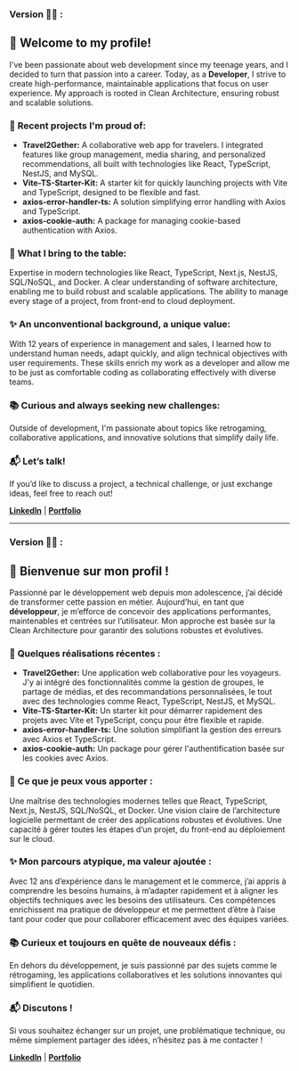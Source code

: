 ### Version 🍔🍟 :


## 👋 **Welcome to my profile!**

I've been passionate about web development since my teenage years, and I decided to turn that passion into a career. Today, as a **Developer**, I strive to create high-performance, maintainable applications that focus on user experience. My approach is rooted in Clean Architecture, ensuring robust and scalable solutions.

### 🚀 **Recent projects I'm proud of:**
- **Travel2Gether:** A collaborative web app for travelers. I integrated features like group management, media sharing, and personalized recommendations, all built with technologies like React, TypeScript, NestJS, and MySQL.
- **Vite-TS-Starter-Kit:** A starter kit for quickly launching projects with Vite and TypeScript, designed to be flexible and fast.
- **axios-error-handler-ts:** A solution simplifying error handling with Axios and TypeScript.
- **axios-cookie-auth:** A package for managing cookie-based authentication with Axios.
  
### 💼 **What I bring to the table:**
Expertise in modern technologies like React, TypeScript, Next.js, NestJS, SQL/NoSQL, and Docker.
A clear understanding of software architecture, enabling me to build robust and scalable applications.
The ability to manage every stage of a project, from front-end to cloud deployment.

### ✨ **An unconventional background, a unique value:**
With 12 years of experience in management and sales, I learned how to understand human needs, adapt quickly, and align technical objectives with user requirements. These skills enrich my work as a developer and allow me to be just as comfortable coding as collaborating effectively with diverse teams.

### 📚 **Curious and always seeking new challenges:**
Outside of development, I'm passionate about topics like retrogaming, collaborative applications, and innovative solutions that simplify daily life.

### 📬 **Let’s talk!**
If you’d like to discuss a project, a technical challenge, or just exchange ideas, feel free to reach out!

**[LinkedIn](https://www.linkedin.com/in/jonas-szigeti/)** | **[Portfolio](https://jsproject.fr/)**



___________________________________________________________________________



### Version 🥐🥖 :


## 👋 **Bienvenue sur mon profil !**

Passionné par le développement web depuis mon adolescence, j’ai décidé de transformer cette passion en métier. Aujourd’hui, en tant que **développeur**, je m’efforce de concevoir des applications performantes, maintenables et centrées sur l’utilisateur. Mon approche est basée sur la Clean Architecture pour garantir des solutions robustes et évolutives.

### 🚀 **Quelques réalisations récentes :**
- **Travel2Gether:** Une application web collaborative pour les voyageurs. J'y ai intégré des fonctionnalités comme la gestion de groupes, le partage de médias, et des recommandations personnalisées, le tout avec des technologies comme React, TypeScript, NestJS, et MySQL.
- **Vite-TS-Starter-Kit:** Un starter kit pour démarrer rapidement des projets avec Vite et TypeScript, conçu pour être flexible et rapide.
- **axios-error-handler-ts:** Une solution simplifiant la gestion des erreurs avec Axios et TypeScript.
- **axios-cookie-auth:** Un package pour gérer l'authentification basée sur les cookies avec Axios.
  
### 💼 **Ce que je peux vous apporter :**
Une maîtrise des technologies modernes telles que React, TypeScript, Next.js, NestJS, SQL/NoSQL, et Docker.
Une vision claire de l’architecture logicielle permettant de créer des applications robustes et évolutives.
Une capacité à gérer toutes les étapes d’un projet, du front-end au déploiement sur le cloud.

### ✨ **Mon parcours atypique, ma valeur ajoutée :**
Avec 12 ans d’expérience dans le management et le commerce, j’ai appris à comprendre les besoins humains, à m’adapter rapidement et à aligner les objectifs techniques avec les besoins des utilisateurs. Ces compétences enrichissent ma pratique de développeur et me permettent d’être à l’aise tant pour coder que pour collaborer efficacement avec des équipes variées.

### 📚 **Curieux et toujours en quête de nouveaux défis :**
En dehors du développement, je suis passionné par des sujets comme le rétrogaming, les applications collaboratives et les solutions innovantes qui simplifient le quotidien.

### 📬 **Discutons !**
Si vous souhaitez échanger sur un projet, une problématique technique, ou même simplement partager des idées, n’hésitez pas à me contacter !

**[LinkedIn](https://www.linkedin.com/in/jonas-szigeti/)** | **[Portfolio](https://jsproject.fr/)**




